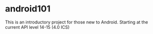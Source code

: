 android101
==========

This is an introductory project for those new to Android. Starting at the current API level 14-15 (4.0 ICS)